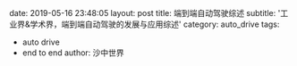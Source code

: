 date: 2019-05-16 23:48:05
layout: post
title: 端到端自动驾驶综述
subtitle: '工业界&学术界，端到端自动驾驶的发展与应用综述'
category: auto_drive
tags:
  - auto drive
  - end to end
author: 沙中世界
